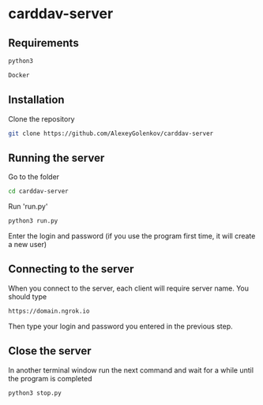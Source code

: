 # carddav-server

## Requirements

```bash
python3
```

```bash
Docker
```

## Installation

Clone the repository

```bash
git clone https://github.com/AlexeyGolenkov/carddav-server
```

## Running the server

Go to the folder

```bash
cd carddav-server
```

Run 'run.py'
```bash
python3 run.py
```

Enter the login and password (if you use the program first time, it will create a new user)

## Connecting to the server
When you connect to the server, each client will require server name. You should type
```bash
https://domain.ngrok.io
```
Then type your login and password you entered in the previous step.

## Close the server

In another terminal window run the next command and wait for a while until the program is completed
```bash
python3 stop.py
```
